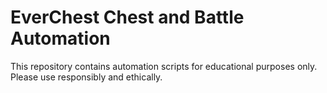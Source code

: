 # EverChest Chest and Battle Automation
This repository contains automation scripts for educational purposes only. 
Please use responsibly and ethically.
